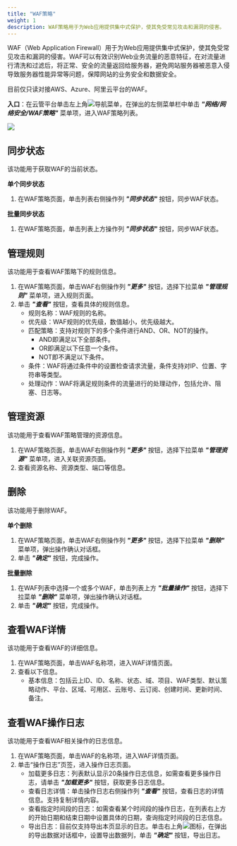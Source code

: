 ```yaml
---
title: "WAF策略"
weight: 1
description: WAF策略用于为Web应用提供集中式保护，使其免受常见攻击和漏洞的侵害。
---
```


WAF（Web Application Firewall）用于为Web应用提供集中式保护，使其免受常见攻击和漏洞的侵害。WAF可以有效识别Web业务流量的恶意特征，在对流量进行清洗和过滤后，将正常、安全的流量返回给服务器，避免网站服务器被恶意入侵导致服务器性能异常等问题，保障网站的业务安全和数据安全。


目前仅只读对接AWS、Azure、阿里云平台的WAF。

**入口**：在云管平台单击左上角![](../../../images/intro/nav.png)导航菜单，在弹出的左侧菜单栏中单击 **_"网络/网络安全/WAF策略"_** 菜单项，进入WAF策略列表。

![](../../../images/network/waf.png)


## 同步状态

该功能用于获取WAF的当前状态。

**单个同步状态**

1. 在WAF策略页面，单击列表右侧操作列 **_"同步状态"_** 按钮，同步WAF状态。

**批量同步状态**

1. 在WAF策略页面，单击列表上方操作列 **_"同步状态"_** 按钮，同步WAF状态。

## 管理规则

该功能用于查看WAF策略下的规则信息。

1. 在WAF策略页面，单击WAF右侧操作列 **_"更多"_** 按钮，选择下拉菜单 **_"管理规则"_** 菜单项，进入规则页面。
2. 单击 **_"查看"_** 按钮，查看具体的规则信息。
    - 规则名称：WAF规则的名称。
    - 优先级：WAF规则的优先级，数值越小，优先级越大。
    - 匹配策略：支持对规则下的多个条件进行AND、OR、NOT的操作。
        - AND即满足以下全部条件。
        - OR即满足以下任意一个条件。
        - NOT即不满足以下条件。
    - 条件：WAF将通过条件中的设置检查请求流量，条件支持对IP、位置、字符串等类型。
    - 处理动作：WAF将满足规则条件的流量进行的处理动作，包括允许、阻塞、日志等。

## 管理资源

该功能用于查看WAF策略管理的资源信息。

1. 在WAF策略页面，单击WAF右侧操作列 **_"更多"_** 按钮，选择下拉菜单 **_"管理资源"_** 菜单项，进入关联资源页面。
2. 查看资源名称、资源类型、端口等信息。

## 删除

该功能用于删除WAF。

**单个删除**

1. 在WAF策略页面，单击WAF右侧操作列 **_"更多"_** 按钮，选择下拉菜单 **_"删除"_** 菜单项，弹出操作确认对话框。
2. 单击 **_"确定"_** 按钮，完成操作。

**批量删除**

1. 在WAF列表中选择一个或多个WAF，单击列表上方 **_"批量操作"_** 按钮，选择下拉菜单 **_"删除"_** 菜单项，弹出操作确认对话框。
2. 单击 **_"确定"_** 按钮，完成操作。

## 查看WAF详情

该功能用于查看WAF的详细信息。

1. 在WAF策略页面，单击WAF名称项，进入WAF详情页面。
2. 查看以下信息。
    - 基本信息：包括云上ID、ID、名称、状态、域、项目、WAF类型、默认策略动作、平台、区域、可用区、云账号、云订阅、创建时间、更新时间、备注。


## 查看WAF操作日志

该功能用于查看WAF相关操作的日志信息。

1. 在WAF策略页面，单击WAF的名称项，进入WAF详情页面。
2. 单击“操作日志”页签，进入操作日志页面。
    - 加载更多日志：列表默认显示20条操作日志信息，如需查看更多操作日志，请单击 **_"加载更多"_** 按钮，获取更多日志信息。
    - 查看日志详情：单击操作日志右侧操作列 **_"查看"_** 按钮，查看日志的详情信息。支持复制详情内容。
    - 查看指定时间段的日志：如需查看某个时间段的操作日志，在列表右上方的开始日期和结束日期中设置具体的日期，查询指定时间段的日志信息。
    - 导出日志：目前仅支持导出本页显示的日志。单击右上角![](../../../images/system/download.png)图标，在弹出的导出数据对话框中，设置导出数据列，单击 **_"确定"_** 按钮，导出日志。
